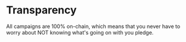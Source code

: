 # Transparency

All campaigns are 100% on-chain, which means that you never have to worry about NOT knowing what's going on with you pledge.

